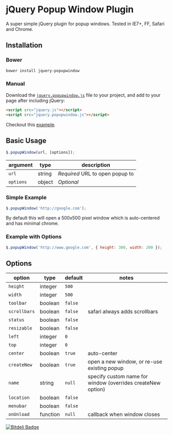 # jQuery Popup Window Plugin

A super simple jQuery plugin for popup windows. Tested in IE7+, FF, Safari and
Chrome.

## Installation

### Bower

```bash
bower install jquery-popupwindow
```

### Manual

Download the [`jquery.popupwindow.js`][script] file to your project, and add to
your page after including jQuery:

```html
<script src="jquery.js"></script>
<script src="jquery.popupwindow.js"></script>
```

Checkout this [example].

## Basic Usage

```javascript
$.popupWindow(url, [options]);
```

| argument   | type   | description                     |
|------------|--------|---------------------------------|
| `url`      | string | *Required* URL to open popup to |
| `options`  | object | *Optional*                      |

### Simple Example

```javascript
$.popupWindow('http://google.com');
```

By default this will open a 500x500 pixel window which is auto-centered and has
minimal chrome.

### Example with Options

```javascript
$.popupWindow('http://www.google.com', { height: 300, width: 200 });
```

## Options

| option       | type     | default | notes |
|--------------|----------|---------|-------|
| `height`     | integer  | `500`   |       |
| `width`      | integer  | `500`   |       |
| `toolbar`    | boolean  | `false` |       |
| `scrollbars` | boolean  | `false` | safari always adds scrollbars |
| `status`     | boolean  | `false` |       |
| `resizable`  | boolean  | `false` |       |
| `left`       | integer  | `0`     |       |
| `top`        | integer  | `0`     |       |
| `center`     | boolean  | `true`  | auto-center |
| `createNew`  | boolean  | `true`  | open a new window, or re-use existing popup |
| `name`       | string   | `null`  | specify custom name for window (overrides createNew option) |
| `location`   | boolean  | `false` |       |
| `menubar`    | boolean  | `false` |       |
| `onUnload`   | function | `null`  | callback when window closes |


[![Bitdeli Badge](https://d2weczhvl823v0.cloudfront.net/mkdynamic/jquery-popupwindow/trend.png)](https://bitdeli.com/free "Bitdeli Badge")

[script]: https://github.com/mkdynamic/jquery-popupwindow/raw/master/jquery.popupwindow.js
[example]: https://github.com/mkdynamic/jquery-popupwindow/blob/master/example.html
